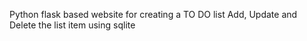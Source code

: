 Python flask based website for creating a TO DO list 
Add, Update and Delete the list item using sqlite 
